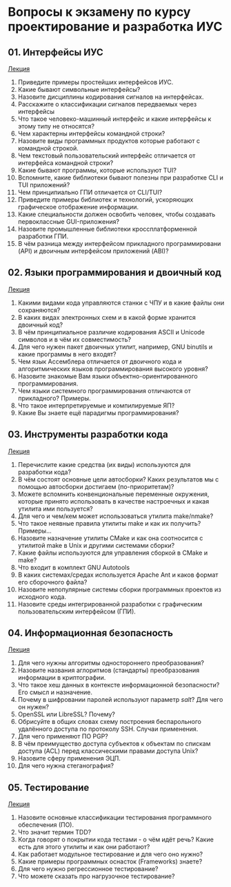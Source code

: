 # Вопросы к экзамену по курсу проектирование и разработка ИУС



## 01. Интерфейсы ИУС

[Лекция](01-interfaces.md)

1. Приведите примеры простейших интерфейсов ИУС.
2. Какие бывают символьные интерфейсы?
3. Назовите дисциплины кодирования сигналов на интерфейсах.
4. Расскажите о классификации сигналов передваемых через интерфейсы
5. Что такое человеко-машинный интерфейс и какие интерфейсы к этому типу не относятся?
6. Чем характерны интерфейсы командной строки?
7. Назовите виды программных продуктов которые работают с командной строкой.
8. Чем текстовый пользовательский интерфейс отличается от интерфейса командной строки?
9. Какие бывают программы, которые используют TUI?
10. Вспомните, какие библиотеки бывают полезны при разработке CLI и TUI приложений?
11. Чем принципиально ГПИ отличается от CLI/TUI?
12. Приведите примеры библиотек и технологий, ускоряющих графическое отображение информации.
13. Какие специальности должен освобить человек, чтобы создавать первоклассные GUI-приложения?
14. Назовите промышленные библиотеки кроссплатформенной разработки ГПИ.
15. В чём разница между интерфейсом прикладного программировани (API) и двоичным интерфейсом приложений (ABI)?


## 02. Языки программирования и двоичный код

[Лекция](02-code.md)

01. Какими видами кода управляются станки с ЧПУ и в какие файлы они сохраняются?
02. В каких видах электронных схем и в какой форме хранится двоичный код?
03. В чём принципиальное различие кодирования ASCII и Unicode символов и в чём их совместимость?
04. Для чего нужен пакет двоичных утилит, например, GNU binutils и какие программы в него входят?
05. Чем язык Ассемблера отличается от двоичного кода и алгоритмических языков программирования высокого уровня?
06. Назовите знакомые Вам языки объектно-ориентированного программирования.
07. Чем языки системного программирования отличаются от прикладного? Примеры.
08. Что такое интерпретируемые и компилируемые ЯП?
09. Какие Вы знаете ещё парадигмы программирования?




## 03. Инструменты разработки кода

[Лекция](03-tools.md)

01. Перечислите какие средства (их виды) используются для разработки кода?
02. В чём состоят основные цели автосборки? Каких результатов мы с помощью автосборки достигаем (по-приоритетам)?
03. Можете вспомнить конвенциональные переменные окружения, которые принято использовать в качестве настроечных и какая утилита ими пользуется?
04. Для чего и чем/кем может использоваться утилита make/nmake?
05. Что такое неявные правила утилиты make и как их получить? Примеры...
06. Назовите назначение утилиты CMake и как она соотносится с утилитой make в Unix и другими системами сборки?
07. Какие файлы используются для управления сборкой  в CMake и make?
08. Что входит в комплект GNU Autotools
09. В каких системах/средах используется Apache Ant и каков формат его сборочного файла?
10. Назовите непопулярные системы сборки программных проектов из исходного кода.
11. Назовите среды интегрированной разработки с графическим пользовательским интерфейсом (ГПИ).


## 04. Информационная безопасность

[Лекция](04-security.md)

01. Для чего нужны алгоритмы одностороннего преобразования?
02. Назовите названия аглоритмов (стандарты) преобразования информации в криптографии.
03. Что такое хеш данных в контексте информационной безопасности? Его смысл и назначение.
04. Почему в шифровании паролей используют параметр *salt*? Для чего он нужен?
05. OpenSSL или LibreSSL? Почему?
06. Обрисуйте в общих словах схему построения беспарольного удалённого доступа по протоколу SSH. Случаи применения.
07. Для чего применяют ПО PGP?
08. В чём преимущество доступа субъектов к объектам по спискам доступа (ACL) перед классическими правами доступа Unix?
09. Назовите сферу применения ЭЦП.
10. Для чего нужна стеганография?


## 05. Тестирование

[Лекция](05-testing.md)

01. Назовите основные классификации тестирования программного обеспечения (ПО).
02. Что значит термин TDD?
03. Когда говорят о покрытии кода тестами - о чём идёт речь? Какие есть для этого утилиты и как они работают?
04. Как работает модульное тестирование и для чего оно нужно?
05. Какие примеры программных оснасток (Frameworks) знаете?
06. Для чего нужно регрессионное тестирование?
07. Что можете сказать про нагрузочное тестирование?



